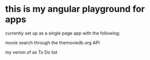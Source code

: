 # this is my angular playground for apps

currently set up as a single page app with the following:

movie search through the themoviedb.org API

my verion of as To Do list

